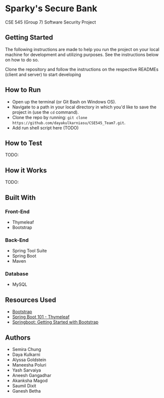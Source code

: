 # Sparky's Secure Bank
CSE 545 (Group 7) Software Security Project

## Getting Started
The following instructions are made to help you run the project on your local machine for development and utilizing purposes. See the instructions below on how to do so.

Clone the repository and follow the instructions on the respective READMEs (client and server) to start developing

## How to Run
- Open up the terminal (or Git Bash on Windows OS).
- Navigate to a path in your local directory in which you'd like to save the project in (use the ```cd``` command).
- Clone the repo by running: ```git clone https://github.com/dayakulkarniasu/CSE545_Team7.git```.
- Add run shell script here (TODO)

## How to Test
TODO:

## How it Works
TODO: 

## Built With
### Front-End
- Thymeleaf
- Bootstrap

### Back-End
- Spring Tool Suite
- Spring Boot
- Maven

### Database
- MySQL

## Resources Used
- [Bootstrap](https://getbootstrap.com)
- [Spring Boot 101 - Thymeleaf](https://www.youtube.com/watch?v=Aiqf0X7dlw0)
- [Springboot: Getting Started with Bootstrap](https://www.youtube.com/watch?v=iz1-nVkwReQ&t=297s)

## Authors
- Semira Chung
- Daya Kulkarni
- Alyssa Goldstein
- Maneesha Poluri
- Yash Sarvaiya
- Aneesh Gangadhar
- Akanksha Magod
- Saumil Dixit
- Ganesh Betha
